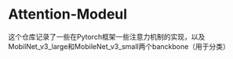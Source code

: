 # Attention-Modeul
这个仓库记录了一些在Pytorch框架一些注意力机制的实现，以及MobilNet_v3_large和MobileNet_v3_small两个banckbone（用于分类）

